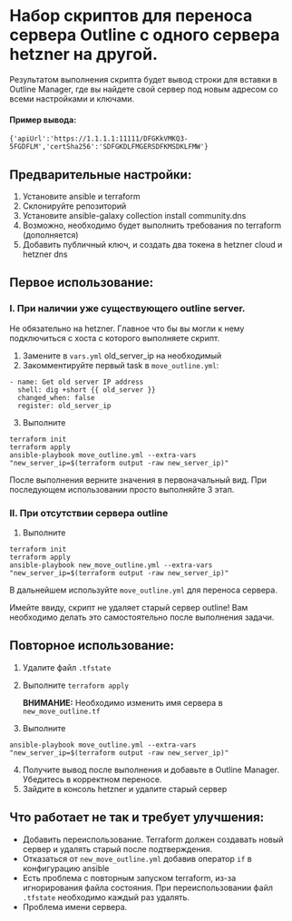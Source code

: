 # Набор скриптов для переноса сервера Outline с одного сервера hetzner на другой.

Результатом выполнения скрипта будет вывод строки для вставки в Outline Manager, где вы найдете свой сервер под новым адресом со всеми настройками и ключами.

#### Пример вывода:

```{'apiUrl':'https://1.1.1.1:11111/DFGKkVMKQ3-5FGDFLM','certSha256':'SDFGKDLFMGERSDFKMSDKLFMW'}```



## Предварительные настройки:

1. Установите ansible и terraform
2. Склонируйте репозиторий
3. Установите ansible-galaxy collection install community.dns
4. Возможно, необходимо будет выполнить требования по terraform (дополняется)
5. Добавить публичный ключ, и создать два токена в hetzner cloud и hetzner dns

## Первое использование:

### I. При наличии уже существующего outline server.
Не обязательно на hetzner. Главное что бы вы могли к нему подключиться с хоста с которого выполняете скрипт.

1. Замените в `vars.yml` old_server_ip на необходимый
2. Закомментируйте первый task в `move_outline.yml`:

```
- name: Get old server IP address
  shell: dig +short {{ old_server }}
  changed_when: false
  register: old_server_ip
```
3. Выполните
```
terraform init
terraform apply
ansible-playbook move_outline.yml --extra-vars "new_server_ip=$(terraform output -raw new_server_ip)"
```

После выполнения верните значения в первоначальный вид. При последующем использовании просто выполняйте 3 этап.

### II. При отсутствии сервера outline

1. Выполните
```
terraform init
terraform apply
ansible-playbook new_move_outline.yml --extra-vars "new_server_ip=$(terraform output -raw new_server_ip)"
```

В дальнейшем используйте `move_outline.yml` для переноса сервера.

Имейте ввиду, скрипт не удаляет старый сервер outline! Вам необходимо делать это самостоятельно после выполнения задачи.

## Повторное использование:

1. Удалите файл `.tfstate`
2. Выполните `terraform apply`

   **ВНИМАНИЕ:** Необходимо изменить имя сервера в `new_move_outline.tf`
3. Выполните
```
ansible-playbook move_outline.yml --extra-vars "new_server_ip=$(terraform output -raw new_server_ip)"
```

4. Получите вывод после выполнения и добавьте в Outline Manager. Убедитесь в корректном переносе.
5. Зайдите в консоль hetzner и удалите старый сервер

## Что работает не так и требует улучшения:
- Добавить переиспользование. Terraform должен создавать новый сервер и удалять старый после подтверждения.
- Отказаться от `new_move_outline.yml` добавив оператор `if` в конфигурацию ansible
- Есть проблема с повторным запуском terraform, из-за игнорирования файла состояния. При переиспользовании файл `.tfstate` необходимо каждый раз удалять.
- Проблема имени сервера.
